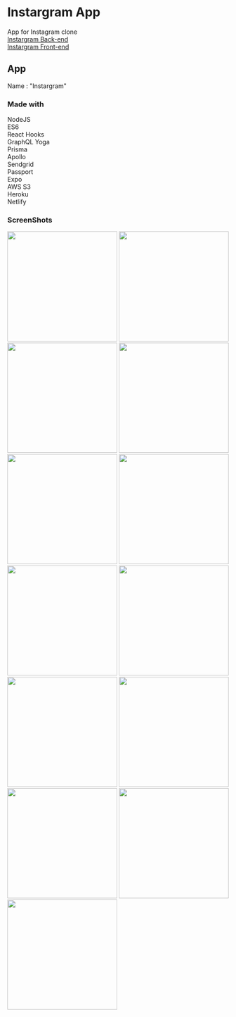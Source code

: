 # Instargram App
App for Instagram clone<br>
[Instargram Back-end](https://github.com/danmin20/Instargram-Backend)<br>
[Instargram Front-end](https://github.com/danmin20/Instargram-Frontend)

## App
Name : "Instargram"

### Made with
NodeJS<br>
ES6<br>
React Hooks<br>
GraphQL Yoga<br>
Prisma<br>
Apollo<br>
Sendgrid<br>
Passport<br>
Expo<br>
AWS S3<br>
Heroku<br>
Netlify<br>

### ScreenShots
<div>
<img width="250" src="https://user-images.githubusercontent.com/50590192/73177831-57d6b000-4153-11ea-83bd-e0c3b5a10947.png">
<img width="250" src="https://user-images.githubusercontent.com/50590192/73177855-64f39f00-4153-11ea-8d9a-d8b8d4941c96.png">
<img width="250" src="https://user-images.githubusercontent.com/50590192/73179160-201d3780-4156-11ea-86cf-3ebdbf769322.png">
<img width="250" src="https://user-images.githubusercontent.com/50590192/73178714-2d85f200-4155-11ea-8e2e-51ac72c992a2.png">
<img width="250" src="https://user-images.githubusercontent.com/50590192/73178135-febb4c00-4153-11ea-9dc3-6b1400ade431.png">
<img width="250" src="https://user-images.githubusercontent.com/50590192/73178737-3b3b7780-4155-11ea-982c-9fa6a61c0845.png">
<img width="250" src="https://user-images.githubusercontent.com/50590192/73180055-de8d8c00-4157-11ea-9fde-c7b4b0ee0ff5.png">
<img width="250" src="https://user-images.githubusercontent.com/50590192/73178180-1561a300-4154-11ea-9f6f-345709f9eb32.png">
<img width="250" src="https://user-images.githubusercontent.com/50590192/73178241-3629f880-4154-11ea-84be-3a0be9423752.png">
<img width="250" src="https://user-images.githubusercontent.com/50590192/73178375-75f0e000-4154-11ea-9416-cc821f9f9c6a.png">
<img width="250" src="https://user-images.githubusercontent.com/50590192/73178267-4215ba80-4154-11ea-89c0-3d9044c7b359.png">
<img width="250" src="https://user-images.githubusercontent.com/50590192/73178300-522d9a00-4154-11ea-9f28-476194f4d2bb.png">
<img width="250" src="https://user-images.githubusercontent.com/50590192/73178343-640f3d00-4154-11ea-88ea-3d480bfebbd5.png">
</div>

